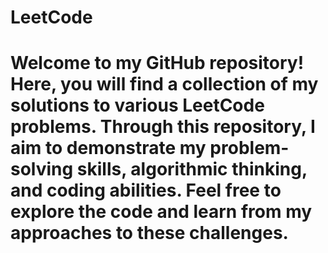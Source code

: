 # LeetCode
# Welcome to my GitHub repository! Here, you will find a collection of my solutions to various LeetCode problems. Through this repository, I aim to demonstrate my problem-solving skills, algorithmic thinking, and coding abilities. Feel free to explore the code and learn from my approaches to these challenges.
